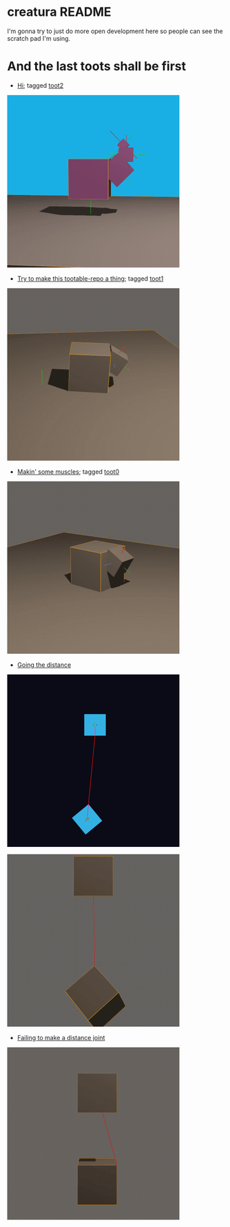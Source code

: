 # creatura README

I'm gonna try to just do more open development here so people can see the scratch pad I'm using.

# And the last toots shall be first

* [Hi](https://mastodon.gamedev.place/@shanecelis/110842014157118662); tagged [toot2](https://github.com/shanecelis/muscley-wusaley/tree/toot2)

![Waving hi](assets/hi.gif)

* [Try to make this tootable-repo a thing](https://mastodon.gamedev.place/@shanecelis/110831084150608229); tagged [toot1](https://github.com/shanecelis/muscley-wusaley/tree/toot1)

![Getting somewhere slowly, very slowly](assets/getting-somewhere-slowly.gif)

* [Makin' some muscles](https://mastodon.gamedev.place/@shanecelis/110830924772262798); tagged [toot0](https://github.com/shanecelis/muscley-wusaley/tree/toot0)

![muscley joint](assets/muscley-joint.gif)

* [Going the distance](https://mastodon.gamedev.place/@shanecelis/110819071026010859)

![joint 2d](assets/distance-joint-2d.gif)

![joint good](assets/joint-good.gif)

* [Failing to make a distance joint](https://mastodon.gamedev.place/@shanecelis/110810035869682631)

![joint bad](assets/joint-bad.gif)

